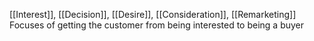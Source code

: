 [[Interest]], [[Decision]], [[Desire]], [[Consideration]], [[Remarketing]]
Focuses of getting the customer from being interested to being a buyer 